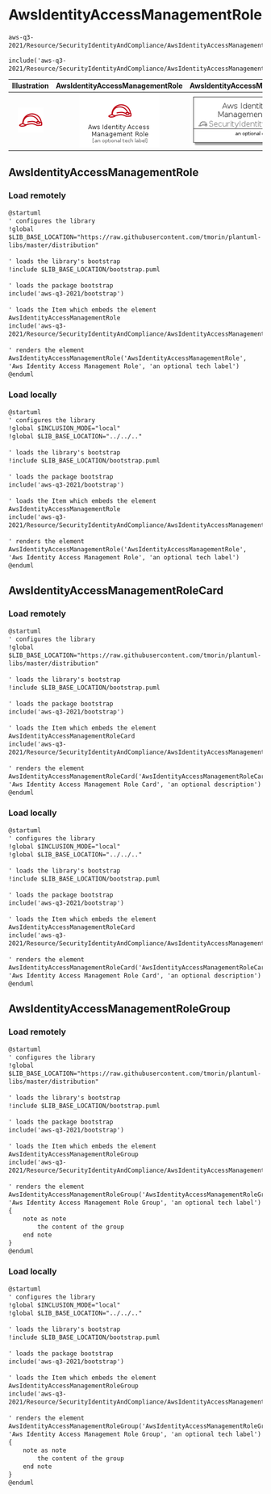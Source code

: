 # AwsIdentityAccessManagementRole


```text
aws-q3-2021/Resource/SecurityIdentityAndCompliance/AwsIdentityAccessManagementRole
```

```text
include('aws-q3-2021/Resource/SecurityIdentityAndCompliance/AwsIdentityAccessManagementRole')
```



| Illustration | AwsIdentityAccessManagementRole | AwsIdentityAccessManagementRoleCard | AwsIdentityAccessManagementRoleGroup |
| :---: | :---: | :---: | :---: |
| ![illustration for Illustration](../../../aws-q3-2021/Resource/SecurityIdentityAndCompliance/AwsIdentityAccessManagementRole.png) | ![illustration for AwsIdentityAccessManagementRole](../../../aws-q3-2021/Resource/SecurityIdentityAndCompliance/AwsIdentityAccessManagementRole.Local.png) | ![illustration for AwsIdentityAccessManagementRoleCard](../../../aws-q3-2021/Resource/SecurityIdentityAndCompliance/AwsIdentityAccessManagementRoleCard.Local.png) | ![illustration for AwsIdentityAccessManagementRoleGroup](../../../aws-q3-2021/Resource/SecurityIdentityAndCompliance/AwsIdentityAccessManagementRoleGroup.Local.png) |




## AwsIdentityAccessManagementRole

### Load remotely
```plantuml
@startuml
' configures the library
!global $LIB_BASE_LOCATION="https://raw.githubusercontent.com/tmorin/plantuml-libs/master/distribution"

' loads the library's bootstrap
!include $LIB_BASE_LOCATION/bootstrap.puml

' loads the package bootstrap
include('aws-q3-2021/bootstrap')

' loads the Item which embeds the element AwsIdentityAccessManagementRole
include('aws-q3-2021/Resource/SecurityIdentityAndCompliance/AwsIdentityAccessManagementRole')

' renders the element
AwsIdentityAccessManagementRole('AwsIdentityAccessManagementRole', 'Aws Identity Access Management Role', 'an optional tech label')
@enduml
```

### Load locally
```plantuml
@startuml
' configures the library
!global $INCLUSION_MODE="local"
!global $LIB_BASE_LOCATION="../../.."

' loads the library's bootstrap
!include $LIB_BASE_LOCATION/bootstrap.puml

' loads the package bootstrap
include('aws-q3-2021/bootstrap')

' loads the Item which embeds the element AwsIdentityAccessManagementRole
include('aws-q3-2021/Resource/SecurityIdentityAndCompliance/AwsIdentityAccessManagementRole')

' renders the element
AwsIdentityAccessManagementRole('AwsIdentityAccessManagementRole', 'Aws Identity Access Management Role', 'an optional tech label')
@enduml
```

## AwsIdentityAccessManagementRoleCard

### Load remotely
```plantuml
@startuml
' configures the library
!global $LIB_BASE_LOCATION="https://raw.githubusercontent.com/tmorin/plantuml-libs/master/distribution"

' loads the library's bootstrap
!include $LIB_BASE_LOCATION/bootstrap.puml

' loads the package bootstrap
include('aws-q3-2021/bootstrap')

' loads the Item which embeds the element AwsIdentityAccessManagementRoleCard
include('aws-q3-2021/Resource/SecurityIdentityAndCompliance/AwsIdentityAccessManagementRole')

' renders the element
AwsIdentityAccessManagementRoleCard('AwsIdentityAccessManagementRoleCard', 'Aws Identity Access Management Role Card', 'an optional description')
@enduml
```

### Load locally
```plantuml
@startuml
' configures the library
!global $INCLUSION_MODE="local"
!global $LIB_BASE_LOCATION="../../.."

' loads the library's bootstrap
!include $LIB_BASE_LOCATION/bootstrap.puml

' loads the package bootstrap
include('aws-q3-2021/bootstrap')

' loads the Item which embeds the element AwsIdentityAccessManagementRoleCard
include('aws-q3-2021/Resource/SecurityIdentityAndCompliance/AwsIdentityAccessManagementRole')

' renders the element
AwsIdentityAccessManagementRoleCard('AwsIdentityAccessManagementRoleCard', 'Aws Identity Access Management Role Card', 'an optional description')
@enduml
```

## AwsIdentityAccessManagementRoleGroup

### Load remotely
```plantuml
@startuml
' configures the library
!global $LIB_BASE_LOCATION="https://raw.githubusercontent.com/tmorin/plantuml-libs/master/distribution"

' loads the library's bootstrap
!include $LIB_BASE_LOCATION/bootstrap.puml

' loads the package bootstrap
include('aws-q3-2021/bootstrap')

' loads the Item which embeds the element AwsIdentityAccessManagementRoleGroup
include('aws-q3-2021/Resource/SecurityIdentityAndCompliance/AwsIdentityAccessManagementRole')

' renders the element
AwsIdentityAccessManagementRoleGroup('AwsIdentityAccessManagementRoleGroup', 'Aws Identity Access Management Role Group', 'an optional tech label') {
    note as note
        the content of the group
    end note
}
@enduml
```

### Load locally
```plantuml
@startuml
' configures the library
!global $INCLUSION_MODE="local"
!global $LIB_BASE_LOCATION="../../.."

' loads the library's bootstrap
!include $LIB_BASE_LOCATION/bootstrap.puml

' loads the package bootstrap
include('aws-q3-2021/bootstrap')

' loads the Item which embeds the element AwsIdentityAccessManagementRoleGroup
include('aws-q3-2021/Resource/SecurityIdentityAndCompliance/AwsIdentityAccessManagementRole')

' renders the element
AwsIdentityAccessManagementRoleGroup('AwsIdentityAccessManagementRoleGroup', 'Aws Identity Access Management Role Group', 'an optional tech label') {
    note as note
        the content of the group
    end note
}
@enduml
```

